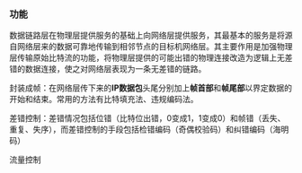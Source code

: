 ### 功能
数据链路层在物理层提供服务的基础上向网络层提供服务，其最基本的服务是将源自网络层来的数据可靠地传输到相邻节点的目标机网络层。其主要作用是加强物理层传输原始比特流的功能，将物理层提供的可能出错的物理连接改造为逻辑上无差错的数据连接，使之对网络层表现为一条无差错的链路。

封装成帧：在网络层传下来的**IP数据包**头尾分别加上**帧首部**和**帧尾部**以界定数据的开始和结束。常用的方法有比特填充法、违规编码法。

差错控制：差错情况包括位错（比特位出错，0变成1，1变成0）和帧错（丢失、重复、失序），而差错控制的手段包括检错编码（奇偶校验码）和纠错编码（海明码）


流量控制